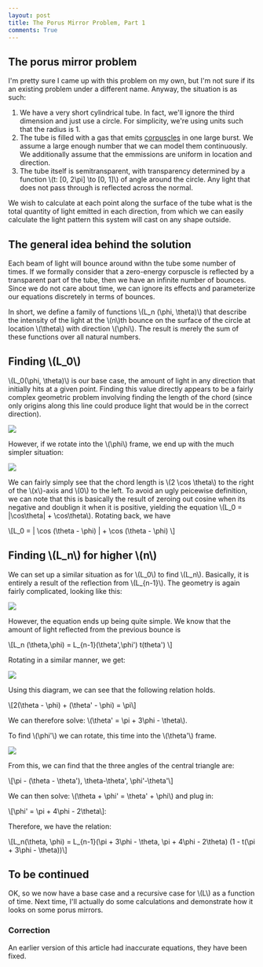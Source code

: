 ```yaml
---
layout: post
title: The Porus Mirror Problem, Part 1
comments: True
---
```


## The porus mirror problem

I'm pretty sure I came up with this problem on my own, but I'm not sure if its an existing problem under a different name. Anyway, the situation is as such:

1. We have a very short cylindrical tube. In fact, we'll ignore the third dimension and just use a circle. For simplicity, we're using units such that the radius is 1.
2. The tube is filled with a gas that emits [corpuscles](https://en.wikipedia.org/wiki/Corpuscular_theory_of_light) in one large burst. We assume a large enough number that we can model them continuously. We additionally assume that the emmissions are uniform in location and direction.
3. The tube itself is semitransparent, with transparency determined by a function \\(t: [0, 2\pi] \to [0, 1]\\) of angle around the circle. Any light that does not pass through is reflected across the normal.

We wish to calculate at each point along the surface of the tube what is the total quantity of light emitted in each direction, from which we can easily calculate the light pattern this system will cast on any shape outside.

## The general idea behind the solution

Each beam of light will bounce around withn the tube some number of times. If we formally consider that a zero-energy corpuscle is reflected by a transparent part of the tube, then we have an infinite number of bounces. Since we do not care about time, we can ignore its effects and parameterize our equations discretely in terms of bounces.

In short, we define a family of functions \\(L_n (\phi, \theta)\\) that describe the intensity of the light at the \\(n\\)th bounce on the surface of the circle at location \\(\theta\\) with direction \\(\phi\\). The result is merely the sum of these functions over all natural numbers.

## Finding \\(L_0\\)

\\(L_0(\phi, \theta)\\) is our base case, the amount of light in any direction that initially hits at a given point. Finding this value directly appears to be a fairly complex geometric problem involving finding the length of the chord (since only origins along this line could produce light that would be in the correct direction).

<img src="/resources/2016-05-29/L0.png"/>

However, if we rotate into the \\(\phi\\) frame, we end up with the much simpler situation:

<img src="/resources/2016-05-29/L0-phi.png" />

We can fairly simply see that the chord length is \\(2 \cos \theta\\) to the right of the \\(x\\)-axis and \\(0\\) to the left. To avoid an ugly peicewise definition, we can note that this is basically the result of zeroing out cosine when its negative and doublign it when it is positive, yielding the equation \\(L_0 = \|\cos\theta\| + \cos\theta\\). Rotating back, we have

\\[L_0 = \| \cos (\theta - \phi) \| + \cos (\theta - \phi) \\]

## Finding \\(L_n\\) for higher \\(n\\)

We can set up a similar situation as for \\(L_0\\) to find \\(L_n\\). Basically, it is entirely a result of the reflection from \\(L_{n-1}\\). The geometry is again fairly complicated, looking like this:

<img src="/resources/2016-05-29/Ln.png" />

However, the equation ends up being quite simple. We know that the amount of light reflected from the previous bounce is

\\[L_n (\theta,\phi) = L_{n-1}(\theta',\phi') t(theta') \\]

Rotating in a similar manner, we get:

<img src="/resources/2016-05-29/Ln-phi.png" />

Using this diagram, we can see that the following relation holds.

\\[2(\theta - \phi) + (\theta' - \phi) = \pi\\]

We can therefore solve: \\(\theta' = \pi + 3\phi - \theta\\).

To find \\(\\phi'\\) we can rotate, this time into the \\(\theta'\\) frame.

<img src="/resources/2016-05-29/Ln-thetap.png"/>

From this, we can find that the three angles of the central triangle are:

\\[\pi - (\theta - \theta'), \theta-\theta', \phi'-\theta'\\]

We can then solve: \\(\theta + \phi' = \theta' + \phi\\) and plug in:

\\[\phi' = \pi + 4\phi - 2\theta\\]:

Therefore, we have the relation:

\\[L_n(\theta, \phi) = L_{n-1}(\pi + 3\phi - \theta, \pi + 4\phi - 2\theta) (1 - t(\pi + 3\phi - \theta))\\]

## To be continued

OK, so we now have a base case and a recursive case for \\(L\\) as a function of time. Next time, I'll actually do some calculations and demonstrate how it looks on some porus mirrors.

### Correction

An earlier version of this article had inaccurate equations, they have been fixed.
